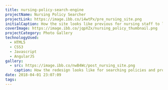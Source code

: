 ```yaml
---
title: nursing-policy-search-engine
projectName: Nursing Policy Searcher
projectLink: https://image.ibb.co/i4wtPx/pre_nursing_site.png
initialCaption: How the site looks like previous for nursing staff to lookup policies and procedures
coverImage: https://image.ibb.co/jqpXZx/nursing_policy_thumbnail.png
projectCategory: Photo Gallery
technologyUsed:
  - HTML5
  - CSS3
  - Javascript
  - AngularJS
gallery:
  - src: https://image.ibb.co/nwB4Wc/post_nursing_site.png
    caption: How the redesign looks like for searching policies and procedures for nursing staff with a better search application.
date: 2018-04-01 23:07:09
tags:
---
```


